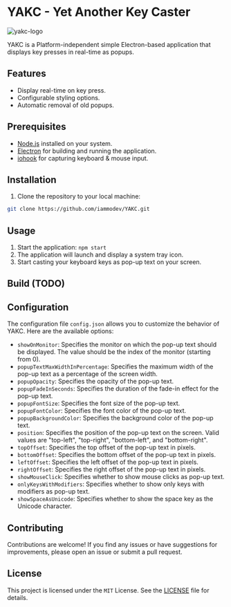 # YAKC - Yet Another Key Caster
![yakc-logo](https://github.com/iammodev/YAKC/assets/89686923/4e87cfc1-a2d1-485c-ab78-e7120bf1653c)

YAKC is a Platform-independent simple Electron-based application that displays key presses in real-time as popups.

## Features

- Display real-time on key press.
- Configurable styling options.
- Automatic removal of old popups.

## Prerequisites

- [Node.js](https://nodejs.org/) installed on your system.
- [Electron](https://www.electronjs.org/) for building and running the application.
- [iohook](https://github.com/mechakeys/iohook) for capturing keyboard & mouse input.

## Installation

1. Clone the repository to your local machine:

```bash
git clone https://github.com/iammodev/YAKC.git
```

## Usage

1. Start the application: `npm start`
2. The application will launch and display a system tray icon.
3. Start casting your keyboard keys as pop-up text on your screen.

## Build (TODO)

## Configuration

The configuration file `config.json` allows you to customize the behavior of YAKC. Here are the available options:

- `showOnMonitor`: Specifies the monitor on which the pop-up text should be displayed. The value should be the index of the monitor (starting from 0).
- `popupTextMaxWidthInPercentage`: Specifies the maximum width of the pop-up text as a percentage of the screen width.
- `popupOpacity`: Specifies the opacity of the pop-up text.
- `popupFadeInSeconds`: Specifies the duration of the fade-in effect for the pop-up text.
- `popupFontSize`: Specifies the font size of the pop-up text.
- `popupFontColor`: Specifies the font color of the pop-up text.
- `popupBackgroundColor`: Specifies the background color of the pop-up text.
- `position`: Specifies the position of the pop-up text on the screen. Valid values are "top-left", "top-right", "bottom-left", and "bottom-right".
- `topOffset`: Specifies the top offset of the pop-up text in pixels.
- `bottomOffset`: Specifies the bottom offset of the pop-up text in pixels.
- `leftOffset`: Specifies the left offset of the pop-up text in pixels.
- `rightOffset`: Specifies the right offset of the pop-up text in pixels.
- `showMouseClick`: Specifies whether to show mouse clicks as pop-up text.
- `onlyKeysWithModifiers`: Specifies whether to show only keys with modifiers as pop-up text.
- `showSpaceAsUnicode`: Specifies whether to show the space key as the Unicode character.

## Contributing

Contributions are welcome! If you find any issues or have suggestions for improvements, please open an issue or submit a pull request.

## License

This project is licensed under the `MIT` License. See the [LICENSE](LICENSE) file for details.

